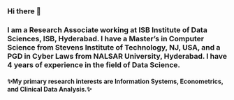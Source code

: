 ### Hi there 👋

### I am a Research Associate working at ISB Institute of Data Sciences, ISB, Hyderabad. I have a Master’s in Computer Science from Stevens Institute of Technology, NJ, USA, and a PGD in Cyber Laws from NALSAR University, Hyderabad. I have 4 years of experience in the field of Data Science.

#### ✨My primary research interests are Information Systems, Econometrics, and Clinical Data Analysis.✨ 
